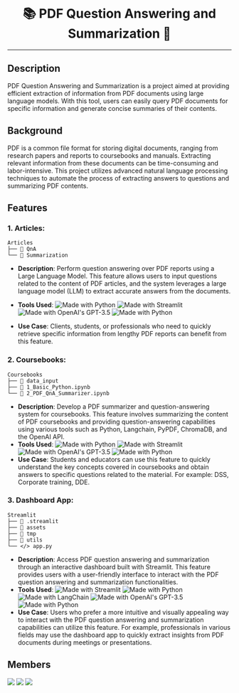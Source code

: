 <h1 align="center">📚 PDF Question Answering and Summarization 🤖</h1>

---

## Description

PDF Question Answering and Summarization is a project aimed at providing efficient extraction of information from PDF documents using large language models. With this tool, users can easily query PDF documents for specific information and generate concise summaries of their contents.

## Background

PDF is a common file format for storing digital documents, ranging from research papers and reports to coursebooks and manuals. Extracting relevant information from these documents can be time-consuming and labor-intensive. This project utilizes advanced natural language processing techniques to automate the process of extracting answers to questions and summarizing PDF contents.

## Features

### 1. **Articles**: 

```
Articles
├── 📁 QnA
└── 📁 Summarization
```


- **Description**: Perform question answering over PDF reports using a Large Language Model. This feature allows users to input questions related to the content of PDF articles, and the system leverages a large language model (LLM) to extract accurate answers from the documents.
- **Tools Used**: 
  <img src="https://img.shields.io/badge/Python-blue.svg" alt="Made with Python">
  <img src="https://img.shields.io/badge/LangChain-red.svg" alt="Made with Streamlit">
  <img src="https://img.shields.io/badge/OpenAI-green.svg" alt="Made with OpenAI's GPT-3.5">
  <img src="https://img.shields.io/badge/ChromaDB-gray.svg" alt="Made with Python">

- **Use Case**: Clients, students, or professionals who need to quickly retrieve specific information from lengthy PDF reports can benefit from this feature.

### 2. **Coursebooks**: 

```
Coursebooks
├── 📁 data_input
├── 📝 1_Basic_Python.ipynb
└── 📝 2_PDF_QnA_Summarizer.ipynb
```

- **Description**: Develop a PDF summarizer and question-answering system for coursebooks. This feature involves summarizing the content of PDF coursebooks and providing question-answering capabilities using various tools such as Python, Langchain, PyPDF, ChromaDB, and the OpenAI API.
- **Tools Used**: 
  <img src="https://img.shields.io/badge/Python-blue.svg" alt="Made with Python">
  <img src="https://img.shields.io/badge/LangChain-red.svg" alt="Made with Streamlit">
  <img src="https://img.shields.io/badge/OpenAI-green.svg" alt="Made with OpenAI's GPT-3.5">
  <img src="https://img.shields.io/badge/ChromaDB-gray.svg" alt="Made with Python">
- **Use Case**: Students and educators can use this feature to quickly understand the key concepts covered in coursebooks and obtain answers to specific questions related to the material. For example: DSS, Corporate training, DDE.

### 3. **Dashboard App**: 

```
Streamlit
├── 📁 .streamlit
├── 📁 assets
├── 📁 tmp
├── 📁 utils
└── </> app.py
```

- **Description**: Access PDF question answering and summarization through an interactive dashboard built with Streamlit. This feature provides users with a user-friendly interface to interact with the PDF question answering and summarization functionalities.
- **Tools Used**:
  <img src="https://img.shields.io/badge/Streamlit-purple.svg" alt="Made with Streamlit">
  <img src="https://img.shields.io/badge/Python-blue.svg" alt="Made with Python">
  <img src="https://img.shields.io/badge/LangChain-red.svg" alt="Made with LangChain">
  <img src="https://img.shields.io/badge/OpenAI-green.svg" alt="Made with OpenAI's GPT-3.5">
  <img src="https://img.shields.io/badge/ChromaDB-gray.svg" alt="Made with Python">
- **Use Case**: Users who prefer a more intuitive and visually appealing way to interact with the PDF question answering and summarization capabilities can utilize this feature. For example, professionals in various fields may use the dashboard app to quickly extract insights from PDF documents during meetings or presentations.




## Members
<p>
<a href="https://github.com/saskia-dwi-ulfah"><img src="https://img.shields.io/badge/-Saskia Dwi Ulfah-red?style=flat&logo=Github&logoColor=white"/></a>
<a href="https://github.com/saskia-dwi-ulfah"><img src="https://img.shields.io/badge/-Victor Nugraha-purple?style=flat&logo=Github&logoColor=white"/></a>
<a href="https://github.com/dwiknrd"><img src="https://img.shields.io/badge/-Dwi Gustin Nurdialit-pink?style=flat&logo=Github&logoColor=white"/></a>
</p>



